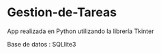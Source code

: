 # Gestion-de-Tareas

App realizada en Python utilizando la librería Tkinter

Base de datos : SQLlite3

